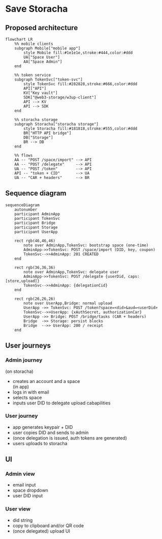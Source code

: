 # Save Storacha

## Proposed architecture

```mermaid
flowchart LR
    %% mobile clients
    subgraph Mobile["mobile app"]
        style Mobile fill:#1e1e1e,stroke:#444,color:#ddd
        UA["Space User"]
        AA["Space Admin"]
    end

    %% token service
    subgraph TokenSvc["token-svc"]
        style TokenSvc fill:#282828,stroke:#666,color:#ddd
        API["API"]
        KV["Key vault"]
        SDK["@web3-storage/w3up-client"]
        API --> KV
        API --> SDK
    end

    %% storacha storage
    subgraph Storacha["storacha storage"]
        style Storacha fill:#181818,stroke:#555,color:#ddd
        BR["HTTP API bridge"]
        DB["Storage"]
        BR --> DB
    end

    %% flows
    AA -- "POST /space/import" --> API
    AA -- "POST /delegate"     --> API
    UA -- "POST /token"        --> API
    API -- "token + CID"       --> UA
    UA -- "CAR + headers"      --> BR
```

## Sequence diagram
```mermaid
sequenceDiagram
    autonumber
    participant AdminApp
    participant TokenSvc
    participant Bridge
    participant Storage
    participant UserApp

    rect rgb(46,46,46)
        note over AdminApp,TokenSvc: bootstrap space (one-time)
        AdminApp->>TokenSvc: POST /space/import (DID, key, coupon)
        TokenSvc-->>AdminApp: 201 CREATED
    end

    rect rgb(36,36,36)
        note over AdminApp,TokenSvc: delegate user
        AdminApp->>TokenSvc: POST /delegate {userDid, caps:[store,upload]}
        TokenSvc-->>AdminApp: {delegationCid}
    end

    rect rgb(26,26,26)
        note over UserApp,Bridge: normal upload
        UserApp ->> TokenSvc: POST /token?space=<did>&aud=<userDid>
        TokenSvc-->>UserApp: {xAuthSecret, authorizationCar}
        UserApp ->> Bridge: POST /bridge/tasks (CAR + headers)
        Bridge  ->> Storage: persist blocks
        Bridge  -->> UserApp: 200 / receipt
    end
```

## User journeys

### Admin journey
(on storacha)
- creates an account and a space  
(in app)
- logs in with email
- selects space
- inputs user DID to delegate upload cabapilities

### User journey
- app generates keypair + DID
- user copies DID and sends to admin
- (once delegation is issued, auth tokens are generated)
- users uploads to storacha

## UI

### Admin view

- email input
- space dropdown
- user DID input

### User view

- did string
- copy to clipboard and/or QR code
- (once delegated) upload UI
